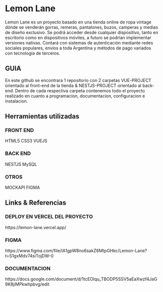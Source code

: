 <h1> Lemon Lane </h1>


Lemon Lane es un proyecto basado en una tienda online de ropa vintage dónde se venderán gorras, remeras, pantalones, buzos, camperas y medias de diseño exclusivo. Se podrá acceder desde cualquier dispositivo, tanto en escritorio como en dispositivos móviles, a futuro se podrían implementar versiones nativas.  Contará con sistemas de autenticación mediante redes sociales populares, envíos a toda Argentina y métodos de pago variados con tecnología de terceros. 



<h2> GUIA </h2>
En este github se encontrara 1 repositorio con 2 carpetas VUE-PROJECT orientado al front-end de la tienda & NESTJS-PROJECT orientado al back-end.
Dentro de cada respectiva carpeta contenemos todo el proyecto realizado en cuanto a programacion, documentacion, configuracion e instalacion.


<h2> Herramientas utilizadas </h2>

<h3>FRONT END </h3>
HTML5
CSS3
VUEJS

<h3> BACK END </h3>
NESTJS
MySQL

<h3> OTROS </h3>
MOCKAPI
FIGMA


<h2> Links & Referencias </h2>


<h3> DEPLOY EN VERCEL DEL PROYECTO </h3>
https://lemon-lane.vercel.app/

<h3> FIGMA </h3>
https://www.figma.com/file/IA1gpW8no6sakZ6MtpGHkc/Lemon-Lane?t=S1gxMdv74siTojDW-0

<h3> DOCUMENTACION </h3>
https://docs.google.com/document/d/1tcEOlqu_TBODP5SSV5aEaXwzf4JaG9K8jiMPkwhpbvg/edit
